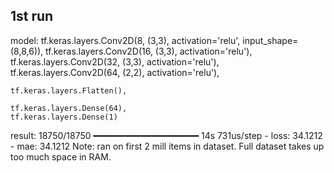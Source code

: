 ## 1st run
model:
    tf.keras.layers.Conv2D(8, (3,3), activation='relu', input_shape=(8,8,6)),
    tf.keras.layers.Conv2D(16, (3,3), activation='relu'),
    tf.keras.layers.Conv2D(32, (3,3), activation='relu'),
    tf.keras.layers.Conv2D(64, (2,2), activation='relu'),

    tf.keras.layers.Flatten(),

    tf.keras.layers.Dense(64),
    tf.keras.layers.Dense(1)
result:
    18750/18750 ━━━━━━━━━━━━━━━━━━━━ 14s 731us/step - loss: 34.1212 - mae: 34.1212 
Note: ran on first 2 mill items in dataset. Full dataset takes up too much space in RAM.